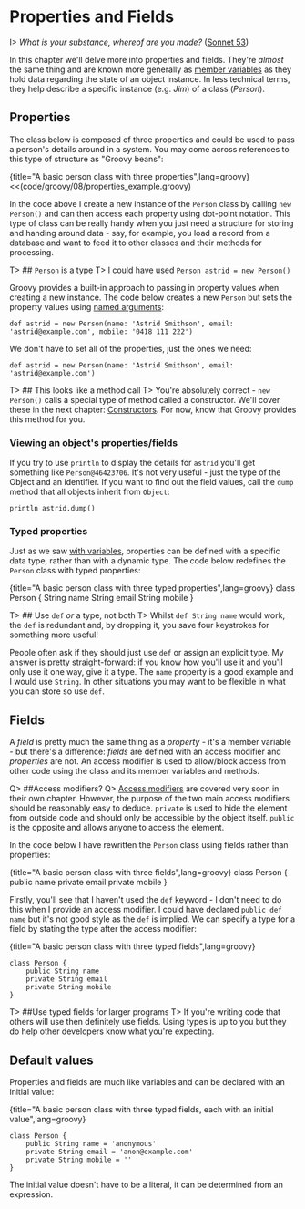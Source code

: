 # Properties and Fields

I> _What is your substance, whereof are you made?_ ([Sonnet 53](https://en.wikipedia.org/wiki/Sonnet_53))

In this chapter we'll delve more into properties and fields. They're *almost* the same thing and are known more generally as [member variables](https://en.wikipedia.org/wiki/Member_variable) as they hold data regarding the state of an object instance. In less technical terms, they help describe a specific instance (e.g. *Jim*) of a class (*Person*).

## Properties
The class below is composed of three properties and could be used to pass a person's details around in a system. You may come across references to this type of structure as "Groovy beans":

{title="A basic person class with three properties",lang=groovy}
<<(code/groovy/08/properties_example.groovy)

In the code above I create a new instance of the `Person` class by calling `new Person()` and can then access each property using dot-point notation. This type of class can be really handy when you just need a structure for storing and handing around data - say, for example, you load a record from a database and want to feed it to other classes and their methods for processing. 

T> ## `Person` is a type
T> I could have used `Person astrid = new Person()` 

Groovy provides a built-in approach to passing in property values when creating a new instance. The code below creates a new `Person` but sets the property values using [named arguments](#chnamedarguments):

	def astrid = new Person(name: 'Astrid Smithson', email: 'astrid@example.com', mobile: '0418 111 222')

We don't have to set all of the properties, just the ones we need:

	def astrid = new Person(name: 'Astrid Smithson', email: 'astrid@example.com')

T> ## This looks like a method call
T> You're absolutely correct - `new Person()` calls a special type of method called a constructor. We'll cover these in the next chapter: [Constructors](#chconstructors). For now, know that Groovy provides this method for you.

### Viewing an object's properties/fields
If you try to use `println` to display the details for `astrid` you'll get something like `Person@46423706`. It's not very useful - just the type of the Object and an identifier. If you want to find out the field values, call the `dump` method that all objects inherit from `Object`:

	println astrid.dump()

### Typed properties

Just as we saw [with variables](#chvariables_datatypes), properties can be defined with a specific data type, rather than with a dynamic type. The code below redefines the `Person` class with typed properties:

{title="A basic person class with three typed properties",lang=groovy}
class Person {
    String name
    String email
    String mobile
}

T> ## Use `def` _or_ a type, not both
T> Whilst `def String name` would work, the `def` is redundant and, by dropping it, you save four keystrokes for something more useful!

People often ask if they should just use `def` or assign an explicit type. My answer is pretty straight-forward: if you know how you'll use it and you'll only use it one way, give it a type. The `name` property is a good example  and I would use `String`. In other situations you may want to be flexible in what you can store so use `def`. 

## Fields

A _field_ is pretty much the same thing as a _property_ - it's a member variable - but there's a difference: _fields_ are defined with an access modifier and _properties_ are not. An access modifier is used to allow/block access from other code using the class and its member variables and methods.

Q> ##Access modifiers?
Q> [Access modifiers](#chaccessmodifiers) are covered very soon in their own chapter. However, the purpose of the two main access modifiers should be reasonably easy to deduce. `private` is used to hide the element from outside code and should only be accessible by the object itself. `public` is the opposite and allows anyone to access the element.

In the code below I have rewritten the `Person` class using fields rather than properties:

{title="A basic person class with three fields",lang=groovy}
	class Person {
	    public name
	    private email
	    private mobile
	}

Firstly, you'll see that I haven't used the `def` keyword - I don't need to do this when I provide an access modifier. I could have declared `public def name` but it's not good style as the `def` is implied. We can specify a type for a field by stating the type after the access modifier:

{title="A basic person class with three typed fields",lang=groovy}

	class Person {
	    public String name
	    private String email
	    private String mobile
	}

T> ##Use typed fields for larger programs
T> If you're writing code that others will use then definitely use fields. Using types is up to you but they do help other developers know what you're expecting.

## Default values
Properties and fields are much like variables and can be declared with an initial value:

{title="A basic person class with three typed fields, each with an initial value",lang=groovy}

	class Person {
	    public String name = 'anonymous'
	    private String email = 'anon@example.com'
	    private String mobile = ''
	}

The initial value doesn't have to be a literal, it can be determined from an expression.

